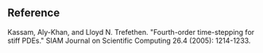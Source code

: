 <h2>Reference</h2>

Kassam, Aly-Khan, and Lloyd N. Trefethen. "Fourth-order time-stepping
for stiff PDEs." SIAM Journal on Scientific Computing 26.4 (2005):
1214-1233.
